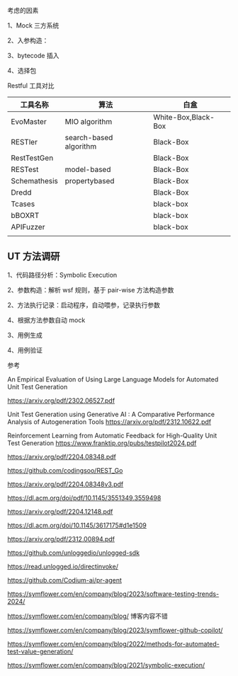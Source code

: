 



考虑的因素

1、Mock 三方系统

2、入参构造：

3、bytecode 插入

4、选择包



Restful 工具对比

| 工具名称     | 算法                   | 白盒                |
| ------------ | ---------------------- | ------------------- |
| EvoMaster    | MIO algorithm          | White-Box,Black-Box |
| RESTler      | search-based algorithm | Black-Box           |
| RestTestGen  |                        | Black-Box           |
| RESTest      | model-based            | Black-Box           |
| Schemathesis | propertybased          | Black-Box           |
| Dredd        |                        | Black-Box           |
| Tcases       |                        | black-box           |
| bBOXRT       |                        | black-box           |
| APIFuzzer    |                        | black-box           |
|              |                        |                     |



## UT 方法调研

1、代码路径分析：Symbolic Execution

2、参数构造：解析 wsf 规则，基于 pair-wise 方法构造参数

2、方法执行记录：启动程序，自动喂参，记录执行参数

4、根据方法参数自动 mock

3、用例生成

4、用例验证



参考

An Empirical Evaluation of Using Large Language Models for Automated Unit Test Generation 

 https://arxiv.org/pdf/2302.06527.pdf

Unit Test Generation using Generative AI : A Comparative Performance Analysis of Autogeneration Tools https://arxiv.org/pdf/2312.10622.pdf

Reinforcement Learning from Automatic Feedback for High-Quality Unit Test Generation https://www.franktip.org/pubs/testpilot2024.pdf

https://arxiv.org/pdf/2204.08348.pdf

https://github.com/codingsoo/REST_Go

https://arxiv.org/pdf/2204.08348v3.pdf

https://dl.acm.org/doi/pdf/10.1145/3551349.3559498

https://arxiv.org/pdf/2204.12148.pdf

https://dl.acm.org/doi/10.1145/3617175#d1e1509

https://arxiv.org/pdf/2312.00894.pdf

https://github.com/unloggedio/unlogged-sdk

https://read.unlogged.io/directinvoke/

https://github.com/Codium-ai/pr-agent

https://symflower.com/en/company/blog/2023/software-testing-trends-2024/

https://symflower.com/en/company/blog/  博客内容不错

https://symflower.com/en/company/blog/2023/symflower-github-copilot/

https://symflower.com/en/company/blog/2022/methods-for-automated-test-value-generation/ 

https://symflower.com/en/company/blog/2021/symbolic-execution/